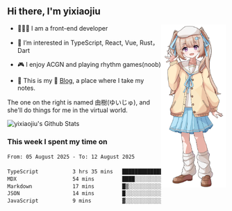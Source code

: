 ## Hi there, I'm yixiaojiu

<img src="./yuiju.webp" align="right" width="150" />

- 🧑🏻‍💻 I am a front-end developer

- 👀 I’m interested in TypeScript, React, Vue, Rust，Dart

- 🎮 I enjoy ACGN and playing rhythm games(noob)

- 🌱 This is my 📝 [Blog](https://note.yixiaojiu.top), a place where I take my notes.

The one on the right is named 由樹(ゆいじゅ), and she'll do things for me in the virtual world.

<img src="https://bad-apple-github-readme.vercel.app/api?show_icons=true&hide_title=true&hide_rank=true&count_private=true&show_bg=1&username=yixiaojiu" alt="yixiaojiu's Github Stats"/>

### This week I spent my time on

<!--START_SECTION:waka-->

```txt
From: 05 August 2025 - To: 12 August 2025

TypeScript           3 hrs 35 mins   ████████████████▒░░░░░░░░   64.75 %
MDX                  54 mins         ████░░░░░░░░░░░░░░░░░░░░░   16.48 %
Markdown             17 mins         █▒░░░░░░░░░░░░░░░░░░░░░░░   05.37 %
JSON                 14 mins         █░░░░░░░░░░░░░░░░░░░░░░░░   04.48 %
JavaScript           9 mins          ▓░░░░░░░░░░░░░░░░░░░░░░░░   02.86 %
```

<!--END_SECTION:waka-->
